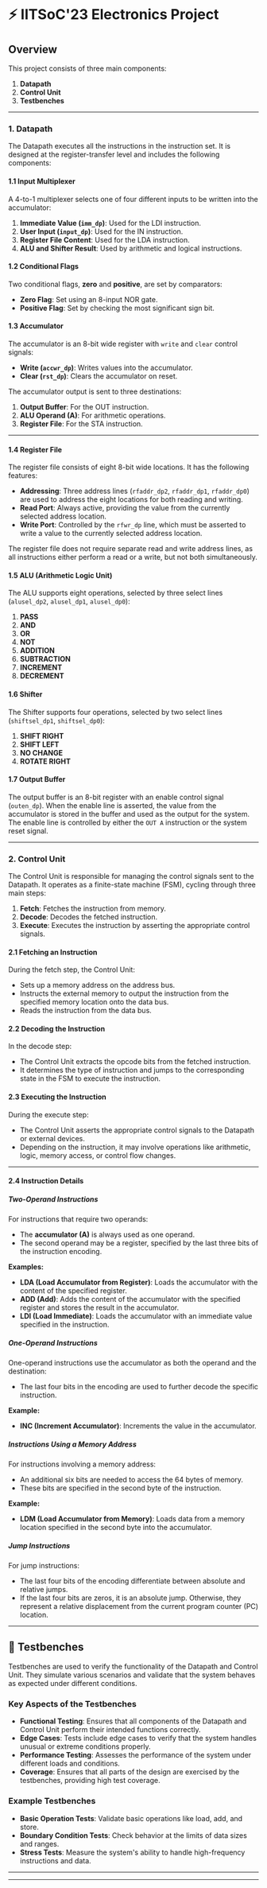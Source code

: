 # ⚡ IITSoC'23 Electronics Project

## Overview

This project consists of three main components:

1. **Datapath**
2. **Control Unit**
3. **Testbenches**

---

### 1. Datapath

The Datapath executes all the instructions in the instruction set. It is designed at the register-transfer level and includes the following components:

#### 1.1 Input Multiplexer

A 4-to-1 multiplexer selects one of four different inputs to be written into the accumulator:

1. **Immediate Value (`imm_dp`)**: Used for the LDI instruction.
2. **User Input (`input_dp`)**: Used for the IN instruction.
3. **Register File Content**: Used for the LDA instruction.
4. **ALU and Shifter Result**: Used by arithmetic and logical instructions.

#### 1.2 Conditional Flags

Two conditional flags, **zero** and **positive**, are set by comparators:

- **Zero Flag**: Set using an 8-input NOR gate.
- **Positive Flag**: Set by checking the most significant sign bit.

#### 1.3 Accumulator

The accumulator is an 8-bit wide register with `write` and `clear` control signals:

- **Write (`accwr_dp`)**: Writes values into the accumulator.
- **Clear (`rst_dp`)**: Clears the accumulator on reset.

The accumulator output is sent to three destinations:

1. **Output Buffer**: For the OUT instruction.
2. **ALU Operand (A)**: For arithmetic operations.
3. **Register File**: For the STA instruction.

---
#### 1.4 Register File

The register file consists of eight 8-bit wide locations. It has the following features:

- **Addressing**: Three address lines (`rfaddr_dp2`, `rfaddr_dp1`, `rfaddr_dp0`) are used to address the eight locations for both reading and writing.
- **Read Port**: Always active, providing the value from the currently selected address location.
- **Write Port**: Controlled by the `rfwr_dp` line, which must be asserted to write a value to the currently selected address location.

The register file does not require separate read and write address lines, as all instructions either perform a read or a write, but not both simultaneously.

#### 1.5 ALU (Arithmetic Logic Unit)

The ALU supports eight operations, selected by three select lines (`alusel_dp2`, `alusel_dp1`, `alusel_dp0`):

1. **PASS**
2. **AND**
3. **OR**
4. **NOT**
5. **ADDITION**
6. **SUBTRACTION**
7. **INCREMENT**
8. **DECREMENT**

#### 1.6 Shifter

The Shifter supports four operations, selected by two select lines (`shiftsel_dp1`, `shiftsel_dp0`):

1. **SHIFT RIGHT**
2. **SHIFT LEFT**
3. **NO CHANGE**
4. **ROTATE RIGHT**

#### 1.7 Output Buffer

The output buffer is an 8-bit register with an enable control signal (`outen_dp`). When the enable line is asserted, the value from the accumulator is stored in the buffer and used as the output for the system. The enable line is controlled by either the `OUT A` instruction or the system reset signal.

---

### 2. Control Unit

The Control Unit is responsible for managing the control signals sent to the Datapath. It operates as a finite-state machine (FSM), cycling through three main steps:

1. **Fetch**: Fetches the instruction from memory.
2. **Decode**: Decodes the fetched instruction.
3. **Execute**: Executes the instruction by asserting the appropriate control signals.

#### 2.1 Fetching an Instruction

During the fetch step, the Control Unit:

- Sets up a memory address on the address bus.
- Instructs the external memory to output the instruction from the specified memory location onto the data bus.
- Reads the instruction from the data bus.

#### 2.2 Decoding the Instruction

In the decode step:

- The Control Unit extracts the opcode bits from the fetched instruction.
- It determines the type of instruction and jumps to the corresponding state in the FSM to execute the instruction.

#### 2.3 Executing the Instruction

During the execute step:

- The Control Unit asserts the appropriate control signals to the Datapath or external devices.
- Depending on the instruction, it may involve operations like arithmetic, logic, memory access, or control flow changes.

---
#### 2.4 Instruction Details

##### Two-Operand Instructions

For instructions that require two operands:

- The **accumulator (A)** is always used as one operand.
- The second operand may be a register, specified by the last three bits of the instruction encoding.

**Examples:**

- **LDA (Load Accumulator from Register)**: Loads the accumulator with the content of the specified register.
- **ADD (Add)**: Adds the content of the accumulator with the specified register and stores the result in the accumulator.
- **LDI (Load Immediate)**: Loads the accumulator with an immediate value specified in the instruction.

##### One-Operand Instructions

One-operand instructions use the accumulator as both the operand and the destination:

- The last four bits in the encoding are used to further decode the specific instruction.

**Example:**

- **INC (Increment Accumulator)**: Increments the value in the accumulator.

##### Instructions Using a Memory Address

For instructions involving a memory address:

- An additional six bits are needed to access the 64 bytes of memory.
- These bits are specified in the second byte of the instruction.

**Example:**

- **LDM (Load Accumulator from Memory)**: Loads data from a memory location specified in the second byte into the accumulator.

##### Jump Instructions

For jump instructions:

- The last four bits of the encoding differentiate between absolute and relative jumps.
- If the last four bits are zeros, it is an absolute jump. Otherwise, they represent a relative displacement from the current program counter (PC) location.

---
## 🧪 Testbenches

Testbenches are used to verify the functionality of the Datapath and Control Unit. They simulate various scenarios and validate that the system behaves as expected under different conditions.

### Key Aspects of the Testbenches

- **Functional Testing**: Ensures that all components of the Datapath and Control Unit perform their intended functions correctly.
- **Edge Cases**: Tests include edge cases to verify that the system handles unusual or extreme conditions properly.
- **Performance Testing**: Assesses the performance of the system under different loads and conditions.
- **Coverage**: Ensures that all parts of the design are exercised by the testbenches, providing high test coverage.

### Example Testbenches

- **Basic Operation Tests**: Validate basic operations like load, add, and store.
- **Boundary Condition Tests**: Check behavior at the limits of data sizes and ranges.
- **Stress Tests**: Measure the system's ability to handle high-frequency instructions and data.

---





---


